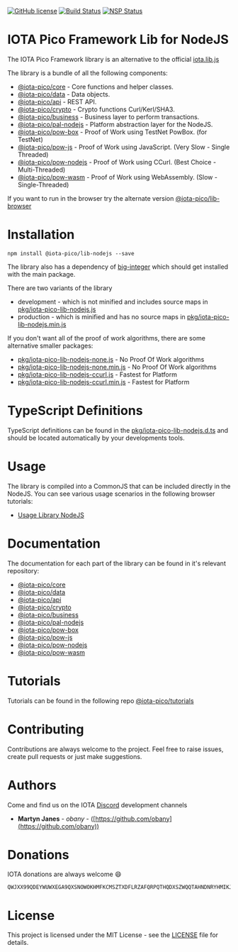 [![GitHub license](https://img.shields.io/badge/license-MIT-blue.svg)](https://raw.githubusercontent.com/iotaeco/iota-pico-lib-nodejs/master/LICENSE) [![Build Status](https://travis-ci.org/iotaeco/iota-pico-lib-nodejs.svg?branch=master)](https://travis-ci.org/iotaeco/iota-pico-lib-nodejs) [![NSP Status](https://nodesecurity.io/orgs/iotaeco/projects/dc13eb8f-0598-4fb4-9f9e-c518d5ce65ea/badge)](https://nodesecurity.io/orgs/iotaeco/projects/dc13eb8f-0598-4fb4-9f9e-c518d5ce65ea)


# IOTA Pico Framework Lib for NodeJS

The IOTA Pico Framework library is an alternative to the official [iota.lib.js](https://github.com/iotaledger/iota.lib.js)

The library is a bundle of all the following components:
* [@iota-pico/core](https://github.com/iotaeco/iota-pico-core) - Core functions and helper classes.
* [@iota-pico/data](https://github.com/iotaeco/iota-pico-data) - Data objects.
* [@iota-pico/api](https://github.com/iotaeco/iota-pico-api) - REST API.
* [@iota-pico/crypto](https://github.com/iotaeco/iota-pico-crypto) - Crypto functions Curl/Kerl/SHA3.
* [@iota-pico/business](https://github.com/iotaeco/iota-pico-business) - Business layer to perform transactions.
* [@iota-pico/pal-nodejs](https://github.com/iotaeco/iota-pico-pal-nodejs) - Platform abstraction layer for the NodeJS.
* [@iota-pico/pow-box](https://github.com/iotaeco/iota-pico-pow-box) - Proof of Work using TestNet PowBox. (for TestNet)
* [@iota-pico/pow-js](https://github.com/iotaeco/iota-pico-pow-js) - Proof of Work using JavaScript. (Very Slow - Single Threaded)
* [@iota-pico/pow-nodejs](https://github.com/iotaeco/iota-pico-pow-nodejs) - Proof of Work using CCurl. (Best Choice - Multi-Threaded)
* [@iota-pico/pow-wasm](https://github.com/iotaeco/iota-pico-pow-wasm) - Proof of Work using WebAssembly. (Slow - Single-Threaded)

If you want to run in the browser try the alternate version [@iota-pico/lib-browser](https://github.com/iotaeco/iota-pico-lib-browser)

# Installation

```shell
npm install @iota-pico/lib-nodejs --save
```

The library also has a dependency of [big-integer](https://www.npmjs.com/package/big-integer) which should get installed with the main package.

There are two variants of the library

* development - which is not minified and includes source maps in [pkg/iota-pico-lib-nodejs.js](./pkg/iota-pico-lib-nodejs.js)
* production - which is minified and has no  source maps in [pkg/iota-pico-lib-nodejs.min.js](./pkg/iota-pico-lib-nodejs.min.js)

If you don't want all of the proof of work algorithms, there are some alternative smaller packages:

* [pkg/iota-pico-lib-nodejs-none.js](./pkg/iota-pico-lib-nodejs-none.js) - No Proof Of Work algorithms
* [pkg/iota-pico-lib-nodejs-none.min.js](./pkg/iota-pico-lib-nodejs-none.min.js) - No Proof Of Work algorithms
* [pkg/iota-pico-lib-nodejs-ccurl.js](./pkg/iota-pico-lib-nodejs-ccurl.js) - Fastest for Platform
* [pkg/iota-pico-lib-nodejs-ccurl.min.js](./pkg/iota-pico-lib-nodejs-ccurl.min.js) - Fastest for Platform

# TypeScript Definitions

TypeScript definitions can be found in the [pkg/iota-pico-lib-nodejs.d.ts](./pkg/iota-pico-lib-nodejs.d.ts) and should be located automatically by your developments tools.

# Usage

The library is compiled into a CommonJS that can be included directly in the NodeJS. You can see various usage scenarios in the following browser tutorials:

* [Usage Library NodeJS](https://github.com/iotaeco/iota-pico-tutorials/blob/master/using-library/nodejs/getNodeInfoNodeJS/README.md)

# Documentation

The documentation for each part of the library can be found in it's relevant repository:

* [@iota-pico/core](https://github.com/iotaeco/iota-pico-core/blob/master/docs/README.md)
* [@iota-pico/data](https://github.com/iotaeco/iota-pico-data/blob/master/docs/README.md)
* [@iota-pico/api](https://github.com/iotaeco/iota-pico-api/blob/master/docs/README.md)
* [@iota-pico/crypto](https://github.com/iotaeco/iota-pico-crypto/blob/master/docs/README.md)
* [@iota-pico/business](https://github.com/iotaeco/iota-pico-business/blob/master/docs/README.md)
* [@iota-pico/pal-nodejs](https://github.com/iotaeco/iota-pico-pal-nodejs/blob/master/docs/README.md)
* [@iota-pico/pow-box](https://github.com/iotaeco/iota-pico-pow-box/blob/master/docs/README.md)
* [@iota-pico/pow-js](https://github.com/iotaeco/iota-pico-pow-js/blob/master/docs/README.md)
* [@iota-pico/pow-nodejs](https://github.com/iotaeco/iota-pico-pow-nodejs/blob/master/docs/README.md)
* [@iota-pico/pow-wasm](https://github.com/iotaeco/iota-pico-pow-wasm/blob/master/docs/README.md)

# Tutorials

Tutorials can be found in the following repo [@iota-pico/tutorials](https://github.com/iotaeco/iota-pico-tutorials)

# Contributing

Contributions are always welcome to the project. Feel free to raise issues, create pull requests or just make suggestions.

# Authors

Come and find us on the IOTA [Discord](https://discordapp.com/invite/fNGZXvh) development channels

* **Martyn Janes** - *obany* - ([https://github.com/obany](https://github.com/obany))

# Donations

IOTA donations are always welcome :smile:
```shell
QWJXX99QDEYWUWXEGA9QXSNOWOKHMFKCMSZTXDFLRZAFQRPQTHQDXSZWQQTAHNDNRYHMIKJYWQLKTFHBWSAOJDHAMB
```

# License

This project is licensed under the MIT License - see the [LICENSE](./LICENSE) file for details.
